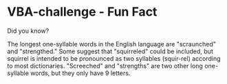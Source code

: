 # VBA-challenge - Fun Fact


Did you know?

The longest one-syllable words in the English language are "scraunched" and "strengthed." Some suggest that "squirreled" could be included, but squirrel is intended to be pronounced as two syllables (squir-rel) according to most dictionaries. "Screeched" and "strengths" are two other long one-syllable words, but they only have 9 letters.
